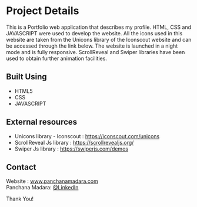 # <b>Project Details</b>

<p>This is a Portfolio web application that describes my profile. HTML, CSS and JAVASCRIPT were used to develop the website. All the icons used in this website are taken from the Unicons library of the Iconscout website and can be accessed through the link below. The website is launched in a night mode and is fully responsive. ScrollReveal and Swiper libraries have been used to obtain further animation facilities.</p>

## <b>Built Using</b>

- HTML5
- CSS
- JAVASCRIPT

## <b>External resources</b>

- Unicons library - Iconscout : https://iconscout.com/unicons
- ScrollReveal Js library : https://scrollrevealjs.org/
- Swiper Js library : https://swiperjs.com/demos

## <b>Contact</b>
Website : www.panchanamadara.com <br>
Panchana Madara: [@LinkedIn](www.linkedin.com/in/panchana-madara/) <br>

Thank You!
